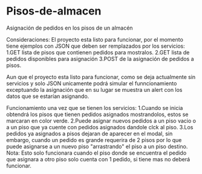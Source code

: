 # Pisos-de-almacen
Asignación de pedidos en los pisos de un almacén


Consideraciones:
El proyecto esta listo para funcionar, por el momento tiene ejemplos con JSON que deben ser remplazados por los servicios:
1.GET lista de pisos que contienen pedidos para mostralos.
2.GET lista de pedidos disponibles para asignación
3.POST de la asignación de pedidos a pisos.

Aun que el proyecto esta listo para funcionar, como se deja actualmente sin servicios y solo JSON unicamente podrá simular el funncionamiento exceptuando la asignación que en su lugar se muestra un alert con los datos que se estarían asignando.

Funcionamiento una vez que se tienen los servicios:
1.Cuando se inicia obtendrá los pisos que tienen pedidos asignados mostrandolos, estos se marcaran en color verde.
2.Puede asignar nuevos pedidos a un piso vacio o a un piso que ya cuente con pedidos asignados dandole clck al piso.
3.Los pedidos ya asignados a pisos dejaran de aparecer en el modal, sin embargo, cuando un pedido es grande requerira de 2 pisos por lo que puede asignarse a un nuevo piso "arrastrando" el piso a un piso destino.
Nota: Esto solo funcionara cuando el piso donde se encuentra el pedido que asignara a otro piso solo cuenta con 1 pedido, si tiene mas no deberá funcionar. 
